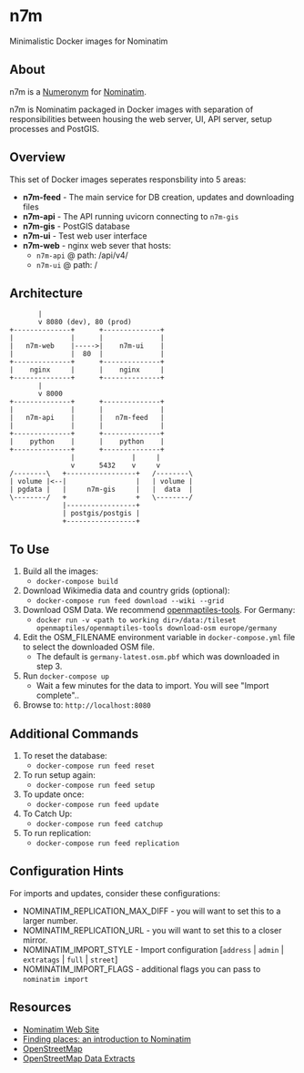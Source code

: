 # n7m
Minimalistic Docker images for Nominatim

## About
n7m is a [Numeronym](https://en.wikipedia.org/wiki/Numeronym) for [Nominatim](https://nominatim.org/).

n7m is Nominatim packaged in Docker images with separation of responsibilities between housing the web server, UI, API server, setup processes and PostGIS.

## Overview
This set of Docker images seperates responsbility into 5 areas:
* **n7m-feed** - The main service for DB creation, updates and downloading files
* **n7m-api** - The API running uvicorn connecting to `n7m-gis`
* **n7m-gis** - PostGIS database 
* **n7m-ui** - Test web user interface
* **n7m-web** - nginx web sever that hosts:
  * `n7m-api` @ path: /api/v4/
  * `n7m-ui` @ path: /

## Architecture
```
       |
       v 8080 (dev), 80 (prod)
+--------------+      +--------------+
|              |      |              |
|   n7m-web    |----->|    n7m-ui    |
|              |  80  |              |
+--------------+      +--------------+
|    nginx     |      |    nginx     |
+--------------+      +--------------+
       |
       v 8000
+--------------+      +--------------+
|              |      |              |
|   n7m-api    |      |   n7m-feed   |
|              |      |              |
+--------------+      +--------------+
|    python    |      |    python    |
+--------------+      +--------------+
               |              |     |
               v      5432    v     v
/--------\   +-----------------+   /--------\
| volume |<--|                 |   | volume |
| pgdata |   |     n7m-gis     |   |  data  |
\--------/   +                 +   \--------/
             |-----------------+
             | postgis/postgis |
             +-----------------+
```
## To Use
1. Build all the images:
   * `docker-compose build`
2. Download Wikimedia data and country grids (optional):
   * `docker-compose run feed download --wiki --grid`
3. Download OSM Data.  We recommend [openmaptiles-tools](https://github.com/openmaptiles/openmaptiles-tools).  For Germany:
   * `docker run -v <path to working dir>/data:/tileset openmaptiles/openmaptiles-tools download-osm europe/germany`
4. Edit the OSM_FILENAME environment variable in `docker-compose.yml` file to select the downloaded OSM file.
   * The default is `germany-latest.osm.pbf` which was downloaded in step 3.
5. Run `docker-compose up`
   * Wait a few minutes for the data to import.  You will see "Import complete"..
6. Browse to: `http://localhost:8080`

## Additional Commands
1. To reset the database:
   * `docker-compose run feed reset`
2. To run setup again:
   * `docker-compose run feed setup`
3. To update once:
   * `docker-compose run feed update`
4. To Catch Up:
   *  `docker-compose run feed catchup`
5. To run replication:
   * `docker-compose run feed replication`

## Configuration Hints
For imports and updates, consider these configurations:
* NOMINATIM_REPLICATION_MAX_DIFF - you will want to set this to a larger number.
* NOMINATIM_REPLICATION_URL - you will want to set this to a closer mirror.
* NOMINATIM_IMPORT_STYLE - Import configuration [`address` | `admin` | `extratags` | `full` | `street`]
* NOMINATIM_IMPORT_FLAGS - additional flags you can pass to `nominatim import`

## Resources
* [Nominatim Web Site](https://nominatim.org/)
* [Finding places: an introduction to Nominatim](https://www.youtube.com/watch?v=Q4zgDWY8ng0)
* [OpenStreetMap](https://www.openstreetmap.org/about)
* [OpenStreetMap Data Extracts](http://download.geofabrik.de/)
